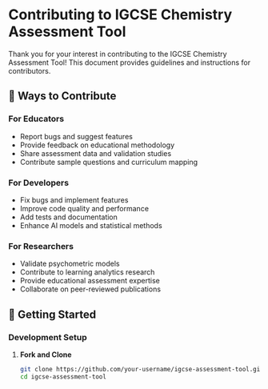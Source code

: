 # Contributing to IGCSE Chemistry Assessment Tool

Thank you for your interest in contributing to the IGCSE Chemistry Assessment Tool! This document provides guidelines and instructions for contributors.

## 🎯 **Ways to Contribute**

### **For Educators**
- Report bugs and suggest features
- Provide feedback on educational methodology
- Share assessment data and validation studies
- Contribute sample questions and curriculum mapping

### **For Developers**
- Fix bugs and implement features
- Improve code quality and performance
- Add tests and documentation
- Enhance AI models and statistical methods

### **For Researchers**
- Validate psychometric models
- Contribute to learning analytics research
- Provide educational assessment expertise
- Collaborate on peer-reviewed publications

## 🚀 **Getting Started**

### **Development Setup**

1. **Fork and Clone**
   ```bash
   git clone https://github.com/your-username/igcse-assessment-tool.git
   cd igcse-assessment-tool